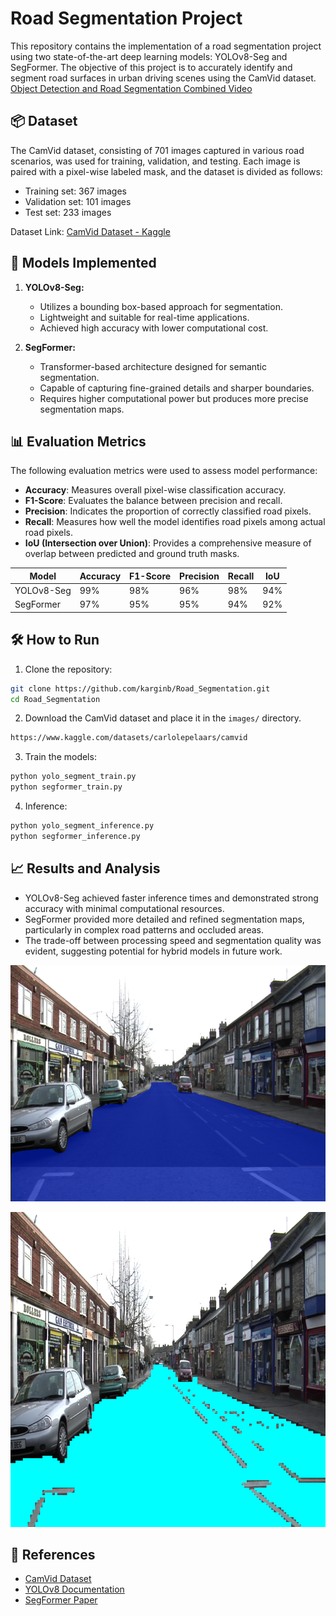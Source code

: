 # Road Segmentation Project

This repository contains the implementation of a road segmentation project using two state-of-the-art deep learning models: YOLOv8-Seg and SegFormer. The objective of this project is to accurately identify and segment road surfaces in urban driving scenes using the CamVid dataset.
[Object Detection and Road Segmentation Combined Video](https://drive.google.com/file/d/1FlSGWmT6FtlAWN9srLdMmI6GxpD8J2v4/view?usp=drive_link)

## 📦 Dataset

The CamVid dataset, consisting of 701 images captured in various road scenarios, was used for training, validation, and testing. Each image is paired with a pixel-wise labeled mask, and the dataset is divided as follows:
- Training set: 367 images
- Validation set: 101 images
- Test set: 233 images

Dataset Link: [CamVid Dataset - Kaggle](https://www.kaggle.com/datasets/carlolepelaars/camvid)

## 🚀 Models Implemented

1. **YOLOv8-Seg:**
   - Utilizes a bounding box-based approach for segmentation.
   - Lightweight and suitable for real-time applications.
   - Achieved high accuracy with lower computational cost.

2. **SegFormer:**
   - Transformer-based architecture designed for semantic segmentation.
   - Capable of capturing fine-grained details and sharper boundaries.
   - Requires higher computational power but produces more precise segmentation maps.

## 📊 Evaluation Metrics
The following evaluation metrics were used to assess model performance:
- **Accuracy**: Measures overall pixel-wise classification accuracy.
- **F1-Score**: Evaluates the balance between precision and recall.
- **Precision**: Indicates the proportion of correctly classified road pixels.
- **Recall**: Measures how well the model identifies road pixels among actual road pixels.
- **IoU (Intersection over Union)**: Provides a comprehensive measure of overlap between predicted and ground truth masks.

| Model    | Accuracy | F1-Score | Precision | Recall | IoU  |
|----------|-----------|----------|-----------|--------|------|
| YOLOv8-Seg | 99%      | 98%      | 96%       | 98%    | 94%  |
| SegFormer | 97%      | 95%      | 95%       | 94%    | 92%  |

## 🛠️ How to Run
1. Clone the repository:
```bash
git clone https://github.com/karginb/Road_Segmentation.git
cd Road_Segmentation
```
2. Download the CamVid dataset and place it in the `images/` directory.
```bash
https://www.kaggle.com/datasets/carlolepelaars/camvid
```
3. Train the models:
```bash
python yolo_segment_train.py
python segformer_train.py
```
4. Inference:
```bash
python yolo_segment_inference.py
python segformer_inference.py
```

## 📈 Results and Analysis
- YOLOv8-Seg achieved faster inference times and demonstrated strong accuracy with minimal computational resources.
- SegFormer provided more detailed and refined segmentation maps, particularly in complex road patterns and occluded areas.
- The trade-off between processing speed and segmentation quality was evident, suggesting potential for hybrid models in future work.

![YOLOv8-Seg Result](https://github.com/karginb/Road_Segmentation/blob/main/runs/road_seg_img_results/Seq05VD_f04110.png)

![SegFormer Result](https://github.com/karginb/Road_Segmentation/blob/main/segformer_output/segformer_inference/Seq05VD_f04110.png)



## 🔗 References
- [CamVid Dataset](https://www.kaggle.com/datasets/carlolepelaars/camvid)
- [YOLOv8 Documentation](https://github.com/ultralytics/yolov8)
- [SegFormer Paper](https://arxiv.org/abs/2105.15203)

